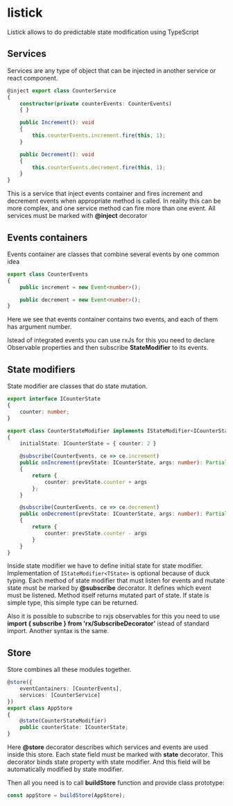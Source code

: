 # listick

Listick allows to do predictable state modification using TypeScript

## Services

Services are any type of object that can be injected in another service or react component.

```ts
@inject export class CounterService
{
    constructor(private counterEvents: CounterEvents)
    { }

    public Increment(): void
    {
        this.counterEvents.increment.fire(this, 1);
    }

    public Decrement(): void
    {
        this.counterEvents.decrement.fire(this, 1);
    }
}
```

This is a service that inject events container and fires increment and decrement events when appropriate method is called. In reality this can be more complex, and one service method can fire more than one event.
All services must be marked with **@inject** decorator

## Events containers

Events container are classes that combine several events by one common idea

```ts
export class CounterEvents
{
    public increment = new Event<number>();

    public decrement = new Event<number>();
}
```

Here we see that events container contains two events, and each of them has argument number.

Istead of integrated events you can use rxJs for this you need to declare Observable properties and then subscribe **StateModifier** to its events.

## State modifiers

State modifier are classes that do state mutation.

```ts
export interface ICounterState
{
    counter: number;
}

export class CounterStateModifier implements IStateModifier<ICounterState>
{
    initialState: ICounterState = { counter: 2 }

    @subscribe(CounterEvents, ce => ce.increment)
    public onIncrement(prevState: ICounterState, args: number): Partial<ICounterState>
    {
        return {
            counter: prevState.counter + args
        };
    }

    @subscribe(CounterEvents, ce => ce.decrement)
    public onDecrement(prevState: ICounterState, args: number): Partial<ICounterState>
    {
        return {
            counter: prevState.counter - args
        }
    }
}
```

Inside state modifier we have to define initial state for state modifier. Implementation of ```IStateModifier<TState>``` is optional because of duck typing.
Each method of state modifier that must listen for events and mutate state must be marked by **@subscribe** decorator. It defines which event must be listened. Method itself returns mutated part of state. If state is simple type, this simple type can be returned.

Also it is possible to subscribe to rxjs observables for this you need to use **import { subscribe } from 'rx/SubscribeDecorator'** istead of standard import. Another syntax is the same.

## Store

Store combines all these modules together.

```ts
@store({
    eventContainers: [CounterEvents],
    services: [CounterService]
})
export class AppStore
{
    @state(CounterStateModifier)
    public counterState: ICounterState;
}
```

Here **@store** decorator describes which services and events are used inside this store.
Each state field must be marked with **state** decorator. This decorator binds state property with state modifier. And this field will be automatically modified by state modifier.

Then all you need is to call **buildStore** function and provide class prototype:

```ts
const appStore = buildStore(AppStore);
```
